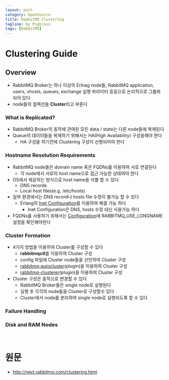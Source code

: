```yaml
---
layout: post
category: OpenSource
title: RabbitMQ Clustering
tagline: by Pigbrain
tags: [RabbitMQ]
---
```

  
<!--more-->  
  
# Clustering Guide  

## Overview
* RabbitMQ Broker는 하나 이상의 Erlnag node들, RabbitMQ application, users, vhosts, queues, exchange 실행 파라미터 등등으로 논리적으로 그룹화되어 있다  
* node들의 컬렉션을 **Cluster**라고 부른다  
  
  
### What is Replicated?  
* RabbitMQ Broker의 동작에 관여된 모든 data / state는 다른 node들에 복제된다  
* Queue의 데이터들을 복제하기 위해서는 HA(High Availability) 구성을해야 한다  
	* HA 구성을 하기전에 Clustering 구성이 선행되어야 한다  
  
  
### Hostname Resolution Requirements  
* RabbitMQ node들은 domain name 혹은 FQDNs를 이용하여 서로 연결된다  
	* 각 node에서 서로의 host name으로 접근 가능한 상태여야 한다  
* OS에서 제공하는 방식으로 host name을 식별 할 수 있다  
	* DNS records  
	* Local host files(e.g. /etc/hosts)  
* 일부 환경에서는 DNS record나 hosts file 수정이 불가능 할 수 있다  
	* Erlang의 [Inet Configuration](http://erlang.org/doc/apps/erts/inet_cfg.html)를 이용하여 해결 가능 하다  
		* Inet Configuration은 DNS, hosts 수정 대신 사용가능 하다  
* FQDNs를 사용하기 위해서는 [Configuration](http://next.rabbitmq.com/configure.html#define-environment-variables)에 RABBITMQ_USE_LONGNAME 설정을 확인해야한다  

### Cluster Formation  
* 4가지 방법을 이용하여 Cluster를 구성할 수 있다  
	* **rabbitmqctl**를 이용하여 Cluster 구성  
	* config 파일에 Cluster node들을 선언하여 Cluster 구성  
	* [rabbitmq-autocluster](https://github.com/aweber/rabbitmq-autocluster/)(plugin)을 이용하여 Cluster 구성  
	* [rabbitmq-clusterer](https://github.com/rabbitmq/rabbitmq-clusterer)(plugin)을 이용하여 Cluster 구성  
* Cluster 구성은 동적으로 변경할 수 있다  
	* RabbitMQ Broker들은 single node로 실행된다  
	* 실행 후 각각의 node들을 Cluster로 구성할수 있다  
	* Cluster에서 node를 분리하여 single node로 실행되도록 할 수 있다  
  
  
### Failure Handling  

### Disk and RAM Nodes  
  
<br>  
  

# 원문   
* http://next.rabbitmq.com/clustering.html
